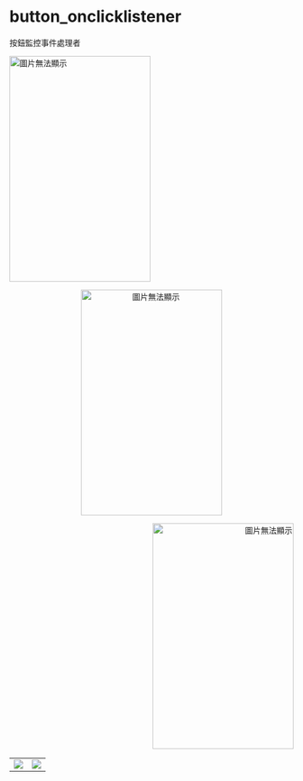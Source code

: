 # button_onclicklistener
按鈕監控事件處理者

<P Align=left><img src="https://github.com/Angus1226/button_onclicklistener/blob/master/%EF%BC%B2.png" 
alt="圖片無法顯示" title="執行結果" width="250px" height="400px">
<P Align=center><img src="https://github.com/Angus1226/button_onclicklistener/blob/master/%EF%BC%A7.png" 
alt="圖片無法顯示" title="執行結果" width="250px" height="400px">
<P Align=right><img src="https://github.com/Angus1226/button_onclicklistener/blob/master/%EF%BC%A2.png" 
alt="圖片無法顯示" title="執行結果" width="250px" height="400px"></p>
  
  <table><tr>
<td><img src=https://github.com/Angus1226/button_onclicklistener/blob/master/%EF%BC%B2.png border=0></td>
<td><img src=https://github.com/Angus1226/button_onclicklistener/blob/master/%EF%BC%B2.png border=0></td>
</tr></table>

